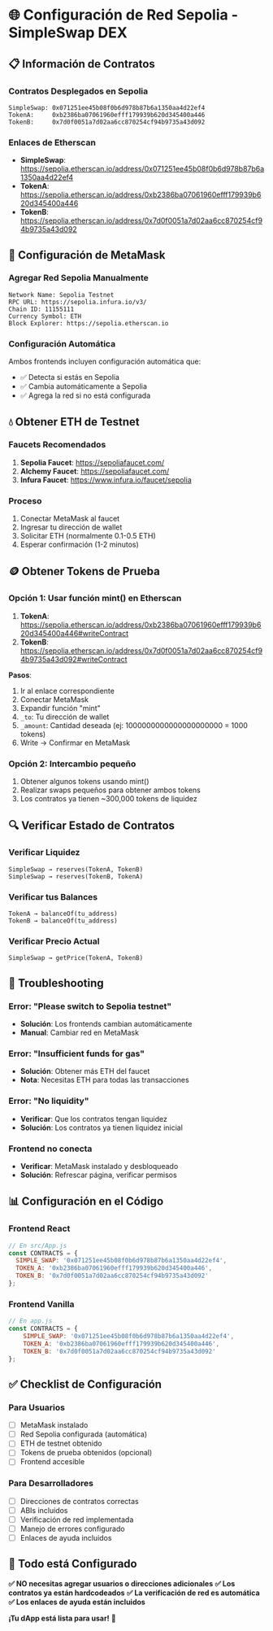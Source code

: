 # 🌐 Configuración de Red Sepolia - SimpleSwap DEX

## 📋 Información de Contratos

### Contratos Desplegados en Sepolia
```
SimpleSwap: 0x071251ee45b08f0b6d978b87b6a1350aa4d22ef4
TokenA:     0xb2386ba07061960efff179939b620d345400a446
TokenB:     0x7d0f0051a7d02aa6cc870254cf94b9735a43d092
```

### Enlaces de Etherscan
- **SimpleSwap**: https://sepolia.etherscan.io/address/0x071251ee45b08f0b6d978b87b6a1350aa4d22ef4
- **TokenA**: https://sepolia.etherscan.io/address/0xb2386ba07061960efff179939b620d345400a446
- **TokenB**: https://sepolia.etherscan.io/address/0x7d0f0051a7d02aa6cc870254cf94b9735a43d092

## 🔧 Configuración de MetaMask

### Agregar Red Sepolia Manualmente
```
Network Name: Sepolia Testnet
RPC URL: https://sepolia.infura.io/v3/
Chain ID: 11155111
Currency Symbol: ETH
Block Explorer: https://sepolia.etherscan.io
```

### Configuración Automática
Ambos frontends incluyen configuración automática que:
- ✅ Detecta si estás en Sepolia
- ✅ Cambia automáticamente a Sepolia
- ✅ Agrega la red si no está configurada

## 💧 Obtener ETH de Testnet

### Faucets Recomendados
1. **Sepolia Faucet**: https://sepoliafaucet.com/
2. **Alchemy Faucet**: https://sepoliafaucet.com/
3. **Infura Faucet**: https://www.infura.io/faucet/sepolia

### Proceso
1. Conectar MetaMask al faucet
2. Ingresar tu dirección de wallet
3. Solicitar ETH (normalmente 0.1-0.5 ETH)
4. Esperar confirmación (1-2 minutos)

## 🪙 Obtener Tokens de Prueba

### Opción 1: Usar función mint() en Etherscan
1. **TokenA**: https://sepolia.etherscan.io/address/0xb2386ba07061960efff179939b620d345400a446#writeContract
2. **TokenB**: https://sepolia.etherscan.io/address/0x7d0f0051a7d02aa6cc870254cf94b9735a43d092#writeContract

**Pasos**:
1. Ir al enlace correspondiente
2. Conectar MetaMask
3. Expandir función "mint"
4. `_to`: Tu dirección de wallet
5. `_amount`: Cantidad deseada (ej: 1000000000000000000000 = 1000 tokens)
6. Write → Confirmar en MetaMask

### Opción 2: Intercambio pequeño
1. Obtener algunos tokens usando mint()
2. Realizar swaps pequeños para obtener ambos tokens
3. Los contratos ya tienen ~300,000 tokens de liquidez

## 🔍 Verificar Estado de Contratos

### Verificar Liquidez
```
SimpleSwap → reserves(TokenA, TokenB)
SimpleSwap → reserves(TokenB, TokenA)
```

### Verificar tus Balances
```
TokenA → balanceOf(tu_address)
TokenB → balanceOf(tu_address)
```

### Verificar Precio Actual
```
SimpleSwap → getPrice(TokenA, TokenB)
```

## 🚨 Troubleshooting

### Error: "Please switch to Sepolia testnet"
- **Solución**: Los frontends cambian automáticamente
- **Manual**: Cambiar red en MetaMask

### Error: "Insufficient funds for gas"
- **Solución**: Obtener más ETH del faucet
- **Nota**: Necesitas ETH para todas las transacciones

### Error: "No liquidity"
- **Verificar**: Que los contratos tengan liquidez
- **Solución**: Los contratos ya tienen liquidez inicial

### Frontend no conecta
- **Verificar**: MetaMask instalado y desbloqueado
- **Solución**: Refrescar página, verificar permisos

## 📊 Configuración en el Código

### Frontend React
```javascript
// En src/App.js
const CONTRACTS = {
  SIMPLE_SWAP: '0x071251ee45b08f0b6d978b87b6a1350aa4d22ef4',
  TOKEN_A: '0xb2386ba07061960efff179939b620d345400a446',
  TOKEN_B: '0x7d0f0051a7d02aa6cc870254cf94b9735a43d092'
};
```

### Frontend Vanilla
```javascript
// En app.js
const CONTRACTS = {
    SIMPLE_SWAP: '0x071251ee45b08f0b6d978b87b6a1350aa4d22ef4',
    TOKEN_A: '0xb2386ba07061960efff179939b620d345400a446',
    TOKEN_B: '0x7d0f0051a7d02aa6cc870254cf94b9735a43d092'
};
```

## ✅ Checklist de Configuración

### Para Usuarios
- [ ] MetaMask instalado
- [ ] Red Sepolia configurada (automática)
- [ ] ETH de testnet obtenido
- [ ] Tokens de prueba obtenidos (opcional)
- [ ] Frontend accesible

### Para Desarrolladores
- [ ] Direcciones de contratos correctas
- [ ] ABIs incluidos
- [ ] Verificación de red implementada
- [ ] Manejo de errores configurado
- [ ] Enlaces de ayuda incluidos

## 🎯 Todo está Configurado

**✅ NO necesitas agregar usuarios o direcciones adicionales**
**✅ Los contratos ya están hardcodeados**
**✅ La verificación de red es automática**
**✅ Los enlaces de ayuda están incluidos**

**¡Tu dApp está lista para usar!** 🚀

